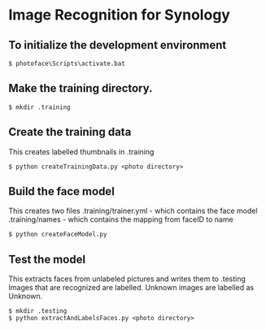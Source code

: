 # Image Recognition for Synology

## To initialize the development environment

```$ photoface\Scripts\activate.bat```

## Make the training directory.

```$ mkdir .training```

## Create the training data
This creates labelled thumbnails in .training

```$ python createTrainingData.py <photo directory>```

## Build the face model
This creates two files
.training/trainer.yml - which contains the face model
.training/names - which contains the mapping from faceID to name

```$ python createFaceModel.py```

## Test the model
This extracts faces from unlabeled pictures and writes them to .testing
Images that are recognized are labelled. Unknown images are labelled as Unknown.

```
$ mkdir .testing
$ python extractAndLabelsFaces.py <photo directory>
```



